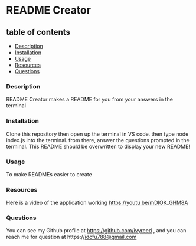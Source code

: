 # README Creator

## table of contents
- [Description](#description)
- [Installation](#installation)
- [Usage](#usage)
- [Resources](#resources)
- [Questions](#questions)

### Description
README Creator makes a README for you from your answers in the terminal

### Installation
Clone this repository then open up the terminal in VS code. then type node index.js into the terminal. from there, answer the questions prompted in the terminal. This README should be overwritten to display your new README!

### Usage
To make READMEs easier to create 

### Resources

Here is a video of the application working
https://youtu.be/mDIOK_GHM8A

### Questions
You can see my Github profile at https://github.com/ivyreed ,
and you can reach me for question at https://idcfu788@gmail.com

